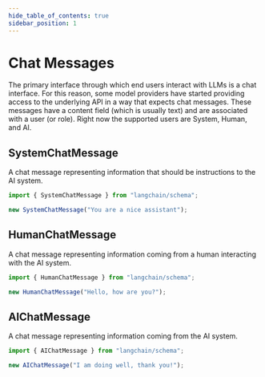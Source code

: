```yaml
---
hide_table_of_contents: true
sidebar_position: 1
---
```


# Chat Messages

The primary interface through which end users interact with LLMs is a chat interface. For this reason, some model
providers have started providing access to the underlying API in a way that expects chat messages. These messages have a
content field (which is usually text) and are associated with a user (or role). Right now the supported users are
System, Human, and AI.

## SystemChatMessage

A chat message representing information that should be instructions to the AI system.

```typescript
import { SystemChatMessage } from "langchain/schema";

new SystemChatMessage("You are a nice assistant");
```

## HumanChatMessage

A chat message representing information coming from a human interacting with the AI system.

```typescript
import { HumanChatMessage } from "langchain/schema";

new HumanChatMessage("Hello, how are you?");
```

## AIChatMessage

A chat message representing information coming from the AI system.

```typescript
import { AIChatMessage } from "langchain/schema";

new AIChatMessage("I am doing well, thank you!");
```
